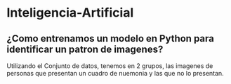 # Inteligencia-Artificial

## ¿Como entrenamos un modelo en Python para identificar un patron de imagenes?

Utilizando el Conjunto de datos, tenemos en 2 grupos, las imagenes de personas que presentan un cuadro de nuemonia y las que no lo presentan.
 

